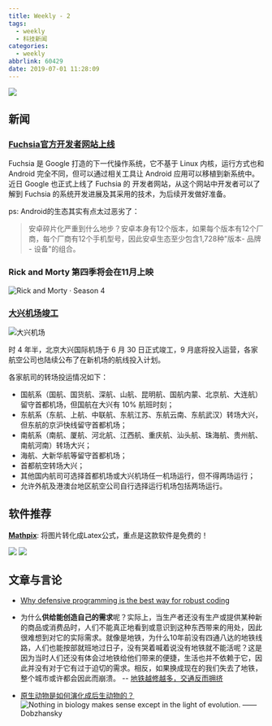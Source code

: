 ```yaml
---
title: Weekly - 2
tags:
  - weekly
  - 科技新闻
categories:
  - weekly
abbrlink: 60429
date: 2019-07-01 11:28:09
---
```


![](https://imgs.codewoody.com/uploads/big/70077b2773d87db24e9407011d4830f9.jpeg)
<!--less-->

## 新闻

### [Fuchsia官方开发者网站上线](https://www.phonearena.com/news/Google-launches-developer-site-for-Fuchsia_id117171)

Fuchsia 是 Google 打造的下一代操作系统，它不基于 Linux 内核，运行方式也和 Android 完全不同，但可以通过相关工具让 Android 应用可以移植到新系统中。近日 Google 也正式上线了 Fuchsia 的 开发者网站，从这个网站中开发者可以了解到 Fuchsia 的系统开发进展及其采用的技术，为后续开发做好准备。

ps: Android的生态其实有点太过恶劣了：

> 安卓碎片化严重到什么地步？安卓本身有12个版本，如果每个版本有12个厂商，每个厂商有12个手机型号，因此安卓生态至少包含1,728种"版本- 品牌 - 设备"的组合。

### Rick and Morty 第四季将会在11月上映

![Rick and Morty · Season 4](https://imgs.codewoody.com/uploads/big/70077b2773d87db24e9407011d4830f9.jpeg)

### [大兴机场竣工](https://www.ifanr.com/1230698?utm_source=rss&utm_medium=rss&utm_campaign=)

![大兴机场](https://imgs.codewoody.com/uploads/big/e2e40d7ca813e5b6b63a3e9feae4efa0.jpg)

时 4 年半，北京大兴国际机场于 6 月 30 日正式竣工，9 月底将投入运营，各家航空公司也陆续公布了在新机场的航线投入计划。

各家航司的转场投运情况如下：

- 国航系（国航、国货航、深航、山航、昆明航、国航内蒙、北京航、大连航）留守首都机场，但国航在大兴有 10% 航班时刻；
- 东航系（东航、上航、中联航、东航江苏、东航云南、东航武汉）转场大兴，但东航的京沪快线留守首都机场；
- 南航系（南航、厦航、河北航、江西航、重庆航、汕头航、珠海航、贵州航、南航河南）转场大兴；
- 海航、大新华航等留守首都机场；
- 首都航空转场大兴；
- 其他国内航司可选择首都机场或大兴机场任一机场运行，但不得两场运行；
- 允许外航及港澳台地区航空公司自行选择运行机场包括两场运行。

## 软件推荐

[**Mathpix**](https://mathpix.com/): 将图片转化成Latex公式，重点是这款软件是免费的！

![](https://mathpix.com/images/snip-page/gif_2.gif)
![](https://mathpix.com/images/snip-page/gif_3.gif)

## 文章与言论

- [Why defensive programming is the best way for robust coding](https://medium.com/swlh/why-defensive-programming-is-the-best-way-for-robust-coding-cfa790fe04cd)

- 为什么**供给能创造自己的需求**呢？实际上，当生产者还没有生产或提供某种新的商品或消费品时，人们不能真正地看到或意识到这种东西带来的用处，因此很难想到对它的实际需求。就像是地铁，为什么10年前没有四通八达的地铁线路，人们也能按部就班地过日子，没有哭着喊着说没有地铁就不能活呢？这是因为当时人们还没有体会过地铁给他们带来的便捷，生活也并不依赖于它，因此并没有对于它有过于迫切的需求。相反，如果换成现在的我们失去了地铁，整个城市或许都会因此而崩溃。 -- [地铁越修越多，交通反而拥挤](https://www.toutiao.com/i6708094111167021572/?tt_from=weixin_moments&utm_campaign=client_share&wxshare_count=2&from=timeline&share_type=original&timestamp=1562026117&app=news_article&utm_source=weixin_moments&isappinstalled=0&utm_medium=toutiao_android&req_id=201907020808360100180692209643852&group_id=6708094111167021572&pbid=6677033007465252355)

- [原生动物是如何演化成后生动物的？](https://www.zhihu.com/question/23979077/answer/730070106)
![Nothing in biology makes sense except in the light of evolution. ——Dobzhansky](https://imgs.codewoody.com/uploads/big/8aa938aa976af708b6f2a5496d68107b.jpg)
